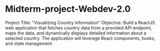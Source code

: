 # Midterm-project-Webdev-2.0
Project Title: "Visualizing Country Information"  Objective:   Build a ReactJS web application that fetches country data from a provided API endpoint, maps the data, and dynamically displays detailed information about a selected country. The application will leverage React components, hooks, and state management.
